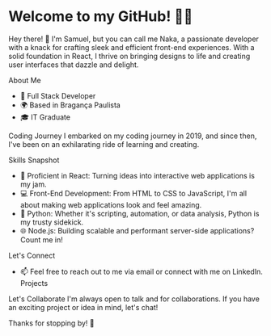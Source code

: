 
# Welcome to my GitHub! 👨‍💻

Hey there! 👋 I'm Samuel, but you can call me Naka, a passionate developer with a knack for crafting sleek and efficient front-end experiences. With a solid foundation in React, I thrive on bringing designs to life and creating user interfaces that dazzle and delight.

About Me
* 💼 Full Stack Developer
* 🌍 Based in Bragança Paulista
* 🎓 IT Graduate

Coding Journey
I embarked on my coding journey in 2019, and since then, I've been on an exhilarating ride of learning and creating.

Skills Snapshot
* 🚀 Proficient in React: Turning ideas into interactive web applications is my jam.
* 💻 Front-End Development: From HTML to CSS to JavaScript, I'm all about making web applications look and feel amazing.
* 🐍 Python: Whether it's scripting, automation, or data analysis, Python is my trusty sidekick.
* 🌐 Node.js: Building scalable and performant server-side applications? Count me in!

Let's Connect
* 📫 Feel free to reach out to me via email or connect with me on LinkedIn.
Projects

Let's Collaborate
I'm always open to talk and for collaborations. If you have an exciting project or idea in mind, let's chat!


Thanks for stopping by! 🚀
